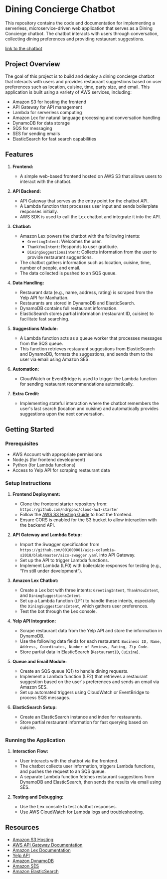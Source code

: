 # Dining Concierge Chatbot

This repository contains the code and documentation for implementing a serverless, microservice-driven web application that serves as a Dining Concierge chatbot. The chatbot interacts with users through conversation, collecting dining preferences and providing restaurant suggestions.

[link to the chatbot](http://chatbotkmt9501.s3-website-us-east-1.amazonaws.com/)
## Project Overview

The goal of this project is to build and deploy a dining concierge chatbot that interacts with users and provides restaurant suggestions based on user preferences such as location, cuisine, time, party size, and email. This application is built using a variety of AWS services, including:
- Amazon S3 for hosting the frontend
- API Gateway for API management
- Lambda for serverless computing
- Amazon Lex for natural language processing and conversation handling
- DynamoDB for data storage
- SQS for messaging
- SES for sending emails
- ElasticSearch for fast search capabilities

## Features

1. **Frontend:**
   - A simple web-based frontend hosted on AWS S3 that allows users to interact with the chatbot.

2. **API Backend:**
   - API Gateway that serves as the entry point for the chatbot API.
   - A Lambda function that processes user input and sends boilerplate responses initially.
   - AWS SDK is used to call the Lex chatbot and integrate it into the API.

3. **Chatbot:**
   - Amazon Lex powers the chatbot with the following intents:
     - `GreetingIntent`: Welcomes the user.
     - `ThankYouIntent`: Responds to user gratitude.
     - `DiningSuggestionsIntent`: Collects information from the user to provide restaurant suggestions.
   - The chatbot gathers information such as location, cuisine, time, number of people, and email.
   - The data collected is pushed to an SQS queue.

4. **Data Handling:**
   - Restaurant data (e.g., name, address, rating) is scraped from the Yelp API for Manhattan.
   - Restaurants are stored in DynamoDB and ElasticSearch.
   - DynamoDB contains full restaurant information.
   - ElasticSearch stores partial information (restaurant ID, cuisine) to facilitate fast searching.

5. **Suggestions Module:**
   - A Lambda function acts as a queue worker that processes messages from the SQS queue.
   - This function retrieves restaurant suggestions from ElasticSearch and DynamoDB, formats the suggestions, and sends them to the user via email using Amazon SES.

6. **Automation:**
   - CloudWatch or EventBridge is used to trigger the Lambda function for sending restaurant recommendations automatically.

7. **Extra Credit:**
   - Implementing stateful interaction where the chatbot remembers the user's last search (location and cuisine) and automatically provides suggestions upon the next conversation.

## Getting Started

### Prerequisites

- AWS Account with appropriate permissions
- Node.js (for frontend development)
- Python (for Lambda functions)
- Access to Yelp API for scraping restaurant data

### Setup Instructions

1. **Frontend Deployment:**
   - Clone the frontend starter repository from: `https://github.com/ndrppnc/cloud-hw1-starter`
   - Follow the [AWS S3 Hosting Guide](https://docs.aws.amazon.com/AmazonS3/latest/userguide/WebsiteHosting.html) to host the frontend.
   - Ensure CORS is enabled for the S3 bucket to allow interaction with the backend API.

2. **API Gateway and Lambda Setup:**
   - Import the Swagger specification from `https://github.com/001000001/aics-columbia-s2018/blob/master/aics-swagger.yaml` into API Gateway.
   - Set up the API to trigger Lambda functions.
   - Implement Lambda (LF0) with boilerplate responses for testing (e.g., “I’m still under development”).

3. **Amazon Lex Chatbot:**
   - Create a Lex bot with three intents: `GreetingIntent`, `ThankYouIntent`, and `DiningSuggestionsIntent`.
   - Set up a Lambda function (LF1) to handle these intents, especially the `DiningSuggestionsIntent`, which gathers user preferences.
   - Test the bot through the Lex console.

4. **Yelp API Integration:**
   - Scrape restaurant data from the Yelp API and store the information in DynamoDB.
   - Use the following data fields for each restaurant: `Business ID, Name, Address, Coordinates, Number of Reviews, Rating, Zip Code`.
   - Store partial data in ElasticSearch (`RestaurantID`, `Cuisine`).

5. **Queue and Email Module:**
   - Create an SQS queue (Q1) to handle dining requests.
   - Implement a Lambda function (LF2) that retrieves a restaurant suggestion based on the user's preferences and sends an email via Amazon SES.
   - Set up automated triggers using CloudWatch or EventBridge to process SQS messages.

6. **ElasticSearch Setup:**
   - Create an ElasticSearch instance and index for restaurants.
   - Store partial restaurant information for fast querying based on cuisine.

### Running the Application

1. **Interaction Flow:**
   - User interacts with the chatbot via the frontend.
   - The chatbot collects user information, triggers Lambda functions, and pushes the request to an SQS queue.
   - A separate Lambda function fetches restaurant suggestions from DynamoDB and ElasticSearch, then sends the results via email using SES.

2. **Testing and Debugging:**
   - Use the Lex console to test chatbot responses.
   - Use AWS CloudWatch for Lambda logs and troubleshooting.


## Resources

- [Amazon S3 Hosting](https://docs.aws.amazon.com/AmazonS3/latest/userguide/WebsiteHosting.html)
- [AWS API Gateway Documentation](https://docs.aws.amazon.com/apigateway/latest/developerguide/api-gateway-import-api.html)
- [Amazon Lex Documentation](https://docs.aws.amazon.com/lex/latest/dg/getting-started.html)
- [Yelp API](https://www.yelp.com/developers/documentation/v3)
- [Amazon DynamoDB](https://aws.amazon.com/dynamodb/)
- [Amazon SES](https://aws.amazon.com/ses/)
- [Amazon ElasticSearch](https://aws.amazon.com/elasticsearch-service/)
